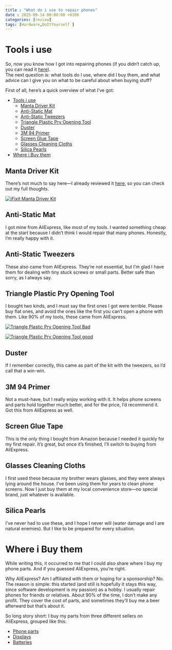 ```yaml
---
title : "What do i use to repair phones"
date : 2025-09-14 00:00:00 +0100
categories: [review]
tags: [Hardware,DoItYourself ]
---
```

# Tools i use

So, now you know how I got into repairing phones (if you didn’t catch up, you can read it [here](./2025-09-14-how-i-got-into-repairing-phones.md)).  
The next question is: what tools do I use, where did I buy them, and what advice can I give you on what to be careful about when buying stuff?

First of all, here’s a quick overview of what I’ve got:

- [Tools i use](#tools-i-use)
  - [Manta Driver Kit](#manta-driver-kit)
  - [Anti-Static Mat](#anti-static-mat)
  - [Anti-Static Tweezers](#anti-static-tweezers)
  - [Triangle Plastic Pry Opening Tool](#triangle-plastic-pry-opening-tool)
  - [Duster](#duster)
  - [3M 94 Primer](#3m-94-primer)
  - [Screen Glue Tape](#screen-glue-tape)
  - [Glasses Cleaning Cloths](#glasses-cleaning-cloths)
  - [Silica Pearls](#silica-pearls)
- [Where i Buy them](#where-i-buy-them)



## Manta Driver Kit
There’s not much to say here—I already reviewed it [here](./2025-09-14-thoughts-on-iFixit-Manta-Driver-Kit.md), so you can check out my full thoughts.

[![iFixit Manta Driver Kit](https://cdn.shopify.com/s/files/1/0045/4092/4007/files/CDEfZPcFPEOWRjBm.jpg?v=1728360904&width=800)](https://cdn.shopify.com/s/files/1/0045/4092/4007/files/CDEfZPcFPEOWRjBm.jpg?v=1728360904&width=800)

## Anti-Static Mat
I got mine from AliExpress, like most of my tools. I wanted something cheap at the start because I didn’t think I would repair that many phones. Honestly, I’m really happy with it.





## Anti-Static Tweezers
These also came from AliExpress. They’re not essential, but I’m glad I have them for dealing with tiny stuck screws or small parts. Better safe than sorry, as I always say.




## Triangle Plastic Pry Opening Tool
I bought two kinds, and I must say the first ones I got were terrible. Please buy flat ones, and avoid the ones like the first you can’t open a phone with them. Like 90% of my tools, these came from AliExpress.

[![Triangle Plastic Pry Opening Tool Bad](https://m.media-amazon.com/images/I/51mHglyofvL._AC_SL1000_.jpg)](https://m.media-amazon.com/images/I/51mHglyofvL._AC_SL1000_.jpg)

[![Triangle Plastic Pry Opening Tool good](https://m.media-amazon.com/images/I/41vUZbupzvL._AC_SL1000_.jpg)](https://m.media-amazon.com/images/I/41vUZbupzvL._AC_SL1000_.jpg)

## Duster
If I remember correctly, this came as part of the kit with the tweezers, so I’d call that a win-win.




## 3M 94 Primer
Not a must-have, but I really enjoy working with it. It helps phone screens and parts hold together much better, and for the price, I’d recommend it. Got this from AliExpress as well.




## Screen Glue Tape
This is the only thing I bought from Amazon because I needed it quickly for my first repair. It’s great, but once it’s finished, I’ll switch to buying from AliExpress.


## Glasses Cleaning Cloths
I first used these because my brother wears glasses, and they were always lying around the house. I’ve been using them for years to clean phone screens. Now I just buy them at my local convenience store—no special brand, just whatever is available.

## Silica Pearls
I’ve never had to use these, and I hope I never will (water damage and I are natural enemies). But I like to be prepared for every situation.

# Where i Buy them

While writing this, it occurred to me that I could also share where I buy my phone parts. And if you guessed AliExpress, you’re right.  

Why AliExpress? Am I affiliated with them or hoping for a sponsorship? No. The reason is simple: this started (and still is hopefully it stays this way, since software development is my passion) as a hobby. I usually repair phones for friends or relatives. About 90% of the time, I don’t make any profit. They cover the cost of parts, and sometimes they’ll buy me a beer afterward but that’s about it.  

So long story short: I buy my parts from three different sellers on AliExpress, grouped like this:  

- [Phone parts](https://jiaruila.aliexpress.com/store/836688)  
- [Displays](https://aumook.aliexpress.com/store/5735303)  
- [Batteries](https://losoncoer.aliexpress.com/store/212177)


